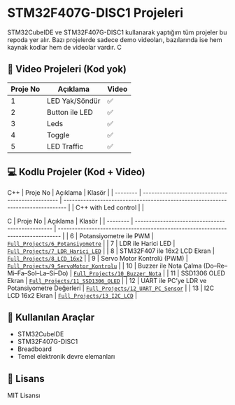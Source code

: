 # STM32F407G-DISC1 Projeleri

STM32CubeIDE ve STM32F407G-DISC1 kullanarak yaptığım tüm projeler bu repoda yer alır. Bazı projelerde sadece demo videoları, bazılarında ise hem kaynak kodlar hem de videolar vardır.
C
## 🎥 Video Projeleri (Kod yok)
| Proje No | Açıklama | Video |
|----------|----------|--------|
| 1 | LED Yak/Söndür | ✅ |
| 2 | Button ile LED | ✅ |
| 3 | Leds | ✅ |
| 4 | Toggle | ✅ |
| 5 | LED Traffic | ✅ |


## 💻 Kodlu Projeler (Kod + Video)
C++
| Proje No | Açıklama                                         | Klasör                                                                          |
| -------- | ------------------------------------------------ | ------------------------------------------------------------------------------- |
| C++ with Led control                                        |                                                                                 |


C
| Proje No | Açıklama                                         | Klasör                                                                          |
| -------- | ------------------------------------------------ | ------------------------------------------------------------------------------- |
| 6        | Potansiyometre ile PWM                           | [`Full_Projects/6_Potansiyometre`](./Full_Projects/6_Potansiyometre)            |
| 7        | LDR ile Harici LED                               | [`Full_Projects/7_LDR_Harici_LED`](./Full_Projects/7_LDR_Harici_LED)            |
| 8        | STM32F407 ile 16x2 LCD Ekran                     | [`Full_Projects/8_LCD_16x2`](./Full_Projects/stm32f407-lcd-16x2)                |
| 9        | Servo Motor Kontrolü (PWM)                       | [`Full_Projects/9_ServoMotor_Kontrolu`](./Full_Projects/08_ServoMotor_Kontrolu) |
| 10       | Buzzer ile Nota Çalma (Do–Re–Mi–Fa–Sol–La–Si–Do) | [`Full_Projects/10_Buzzer_Nota`](./Full_Projects/9_Buzzer)                      |
| 11       | SSD1306 OLED Ekran                               | [`Full_Projects/11_SSD1306_OLED`](./Full_Projects/11_SSD1306_oled)              |
| 12       | UART ile PC’ye LDR ve Potansiyometre Değerleri  | [`Full_Projects/12_UART_PC_Sensor`](./Full_Projects/12_UART__PC_sensor_verisi_LDR_potansiyometre_degeri) |
| 13       | I2C LCD 16x2 Ekran                               | [`Full_Projects/13_I2C_LCD`](./Full_Projects/13_I2C_LCD)                        |


## 🧰 Kullanılan Araçlar
- STM32CubeIDE
- STM32F407G-DISC1
- Breadboard
- Temel elektronik devre elemanları

## 📝 Lisans
MIT Lisansı


